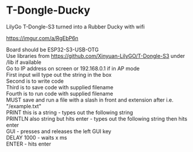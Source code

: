 # T-Dongle-Ducky
LilyGo T-Dongle-S3 turned into a Rubber Ducky with wifi  

https://imgur.com/a/RgEbP6n

Board should be ESP32-S3-USB-OTG  
Use libraries from https://github.com/Xinyuan-LilyGO/T-Dongle-S3 under /lib if available  
Go to IP address on screen or 192.168.0.1 if in AP mode  
First input will type out the string in the box  
Second is to write code  
Third is to save code with supplied filename  
Fourth is to run code with supplied filename  
MUST save and run a file with a slash in front and extension after i.e. "/example.txt"  
PRINT this is a string - types out the following string  
PRINTLN also string but hits enter - types out the following string then hits enter  
GUI - presses and releases the left GUI key  
DELAY 1000 - waits x ms  
ENTER - hits enter
